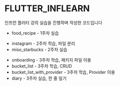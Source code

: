 # FLUTTER_INFLEARN

인프런 플러터 강의 실습을 진행하며 작성한 코드입니다

+ food_recipe - 1주차 실습

- instagram - 2주차 학습, 파일 분리
- miso_starbucks - 2주차 실습

+ onboarding - 3주차 학습, 패키지 파일 이용
+ bucket_list - 3주차 학습, CRUD
+ bucket_list_with_provider - 3주차 학습, Provider 이용
+ diary - 3주차 실습, 한 줄 일기


